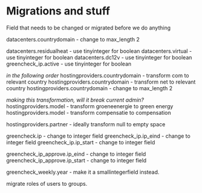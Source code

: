 # Migrations and stuff

Field that needs to be changed or migrated before we do anything

datacenters.countrydomain - change to max_length 2

datacenters.residualheat - use tinyinteger for boolean
datacenters.virtual - use tinyinteger for boolean
datacenters.dc12v - use tinyinteger for boolean
greencheck_ip.active - use tinyinteger for boolean

*in the following order*
hostingproviders.countrydomain - transform com to relevant country
hostingproviders.countrydomain - transform net to relevant country
hostingproviders.countrydomain - change to max_length 2


*making this transformation, will it break current admin?*
hostingproviders.model - transform groeneenergie to green energy
hostingproviders.model - transform compensatie to compensation

hostingproviders.partner - ideally transform null to empty space

greencheck.ip - change to integer field
greencheck_ip.ip_eind - change to integer field 
greencheck_ip.ip_start - change to integer field

greencheck_ip_approve.ip_eind - change to integer field 
greencheck_ip_approve.ip_start - change to integer field

greencheck_weekly.year - make it a smallintegerfield instead. 

migrate roles of users to groups.
